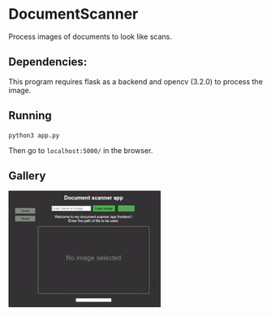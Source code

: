 # DocumentScanner
Process images of documents to look like scans.

## Dependencies:
This program requires flask as a backend and opencv (3.2.0) to process the image.

## Running
```
python3 app.py
```
Then go to ```localhost:5000/``` in the browser.

## Gallery
![alt text](https://github.com/adityapande-1995/DocumentScanner/blob/master/1.gif "text")

